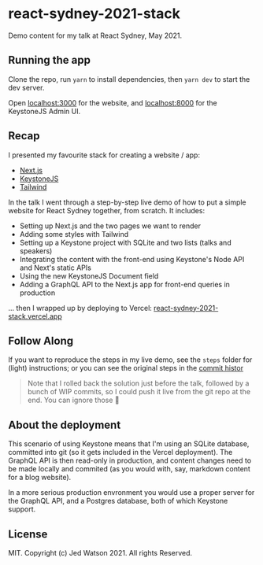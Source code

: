 # react-sydney-2021-stack

Demo content for my talk at React Sydney, May 2021.

## Running the app

Clone the repo, run `yarn` to install dependencies, then `yarn dev` to start the dev server.

Open [localhost:3000](http://localhost:3000) for the website, and [localhost:8000](http://localhost:8000) for the KeystoneJS Admin UI.

## Recap

I presented my favourite stack for creating a website / app:

- [Next.js](https://nextjs.org)
- [KeystoneJS](https://next.keystonejs.com)
- [Tailwind](https://tailwindcss.com)

In the talk I went through a step-by-step live demo of how to put a simple website for React Sydney together, from scratch. It includes:

- Setting up Next.js and the two pages we want to render
- Adding some styles with Tailwind
- Setting up a Keystone project with SQLite and two lists (talks and speakers)
- Integrating the content with the front-end using Keystone's Node API and Next's static APIs
- Using the new KeystoneJS Document field
- Adding a GraphQL API to the Next.js app for front-end queries in production

... then I wrapped up by deploying to Vercel: [react-sydney-2021-stack.vercel.app](react-sydney-2021-stack.vercel.app)

## Follow Along

If you want to reproduce the steps in my live demo, see the `steps` folder for (light) instructions; or you can see the original steps in the [commit histor](https://github.com/JedWatson/react-sydney-2021-stack/commits/main)

> Note that I rolled back the solution just before the talk, followed by a bunch of WIP commits, so I could push it live from the git repo at the end. You can ignore those 🙂

## About the deployment

This scenario of using Keystone means that I'm using an SQLite database, committed into git (so it gets included in the Vercel deployment). The GraphQL API is then read-only in production, and content changes need to be made locally and commited (as you would with, say, markdown content for a blog website).

In a more serious production envronment you would use a proper server for the GraphQL API, and a Postgres database, both of which Keystone support.

## License

MIT. Copyright (c) Jed Watson 2021. All rights Reserved.
